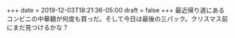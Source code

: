 +++
date = 2019-12-03T18:21:36-05:00
draft = false
+++
最近帰り道にあるコンビニの中華麺が何度も買っだ。そして今日は最後の三パック。クリスマス前にまだ見つけるかな？